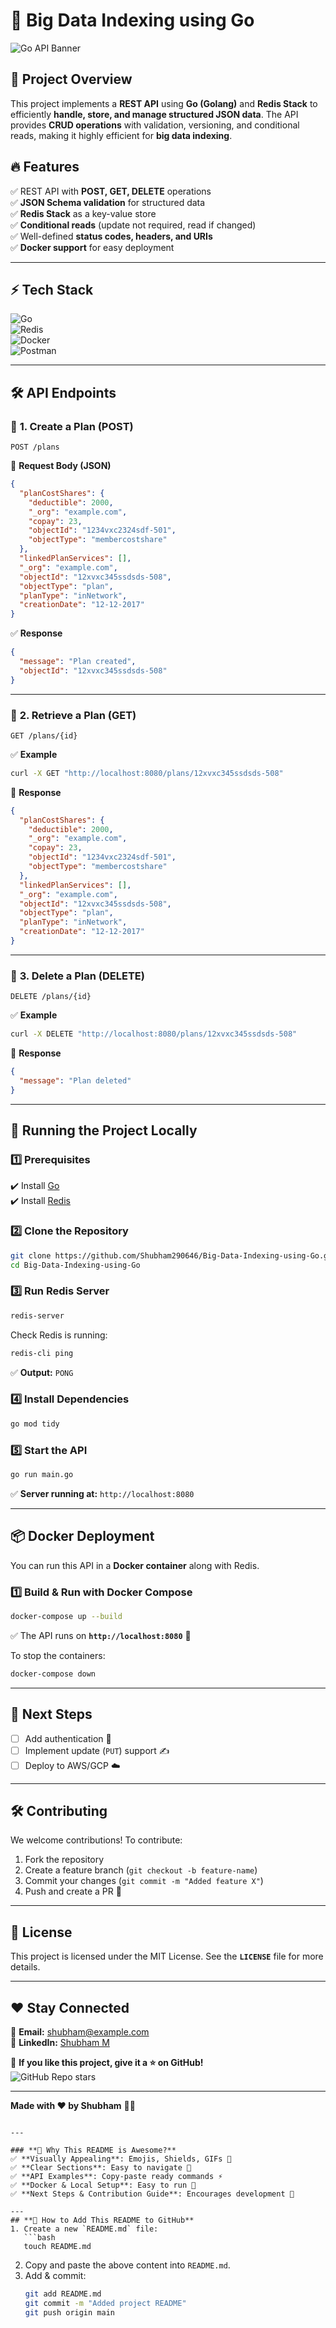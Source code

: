 
# 🚀 Big Data Indexing using Go  
![Go API Banner](https://media.giphy.com/media/QNFhOolVeCzPQ2Mx85/giphy.gif)

## 📌 Project Overview  
This project implements a **REST API** using **Go (Golang)** and **Redis Stack** to efficiently **handle, store, and manage structured JSON data**. The API provides **CRUD operations** with validation, versioning, and conditional reads, making it highly efficient for **big data indexing**.

## 🔥 Features  
✅ REST API with **POST, GET, DELETE** operations  
✅ **JSON Schema validation** for structured data  
✅ **Redis Stack** as a key-value store  
✅ **Conditional reads** (update not required, read if changed)  
✅ Well-defined **status codes, headers, and URIs**  
✅ **Docker support** for easy deployment  

---

## ⚡ Tech Stack  
![Go](https://img.shields.io/badge/Go-00ADD8?style=for-the-badge&logo=go&logoColor=white)  
![Redis](https://img.shields.io/badge/Redis-DC382D?style=for-the-badge&logo=redis&logoColor=white)  
![Docker](https://img.shields.io/badge/Docker-2496ED?style=for-the-badge&logo=docker&logoColor=white)  
![Postman](https://img.shields.io/badge/Postman-FF6C37?style=for-the-badge&logo=postman&logoColor=white)  

---

## 🛠️ API Endpoints  

### 🔹 **1. Create a Plan (POST)**
```
POST /plans
```
📌 **Request Body (JSON)**  
```json
{
  "planCostShares": {
    "deductible": 2000,
    "_org": "example.com",
    "copay": 23,
    "objectId": "1234vxc2324sdf-501",
    "objectType": "membercostshare"
  },
  "linkedPlanServices": [],
  "_org": "example.com",
  "objectId": "12xvxc345ssdsds-508",
  "objectType": "plan",
  "planType": "inNetwork",
  "creationDate": "12-12-2017"
}
```
✅ **Response**
```json
{
  "message": "Plan created",
  "objectId": "12xvxc345ssdsds-508"
}
```

---

### 🔹 **2. Retrieve a Plan (GET)**
```
GET /plans/{id}
```
✅ **Example**
```bash
curl -X GET "http://localhost:8080/plans/12xvxc345ssdsds-508"
```
📌 **Response**
```json
{
  "planCostShares": {
    "deductible": 2000,
    "_org": "example.com",
    "copay": 23,
    "objectId": "1234vxc2324sdf-501",
    "objectType": "membercostshare"
  },
  "linkedPlanServices": [],
  "_org": "example.com",
  "objectId": "12xvxc345ssdsds-508",
  "objectType": "plan",
  "planType": "inNetwork",
  "creationDate": "12-12-2017"
}
```

---

### 🔹 **3. Delete a Plan (DELETE)**
```
DELETE /plans/{id}
```
✅ **Example**
```bash
curl -X DELETE "http://localhost:8080/plans/12xvxc345ssdsds-508"
```
📌 **Response**
```json
{
  "message": "Plan deleted"
}
```

---

## 🔄 Running the Project Locally  

### **1️⃣ Prerequisites**
✔️ Install [Go](https://go.dev/doc/install)  
✔️ Install [Redis](https://redis.io/docs/getting-started/installation/)  

### **2️⃣ Clone the Repository**
```bash
git clone https://github.com/Shubham290646/Big-Data-Indexing-using-Go.git
cd Big-Data-Indexing-using-Go
```

### **3️⃣ Run Redis Server**
```bash
redis-server
```
Check Redis is running:
```bash
redis-cli ping
```
✅ **Output:** `PONG`

### **4️⃣ Install Dependencies**
```bash
go mod tidy
```

### **5️⃣ Start the API**
```bash
go run main.go
```
✅ **Server running at:** `http://localhost:8080`

---

## 📦 Docker Deployment  
You can run this API in a **Docker container** along with Redis.

### **1️⃣ Build & Run with Docker Compose**
```bash
docker-compose up --build
```
✅ The API runs on **`http://localhost:8080`** 🚀

To stop the containers:
```bash
docker-compose down
```

---

## 🎯 Next Steps
- [ ] Add authentication 🔐  
- [ ] Implement update (`PUT`) support ✍️  
- [ ] Deploy to AWS/GCP ☁️  

---

## 🛠️ Contributing  
We welcome contributions! To contribute:  
1. Fork the repository  
2. Create a feature branch (`git checkout -b feature-name`)  
3. Commit your changes (`git commit -m "Added feature X"`)  
4. Push and create a PR 🚀  

---

## 📜 License  
This project is licensed under the MIT License. See the **`LICENSE`** file for more details.  

---

## ❤️ Stay Connected  
📧 **Email:** shubham@example.com  
📢 **LinkedIn:** [Shubham M](https://linkedin.com/in/shubham-mangaonkar)  

🌟 **If you like this project, give it a ⭐ on GitHub!**  
![GitHub Repo stars](https://img.shields.io/github/stars/Shubham290646/Big-Data-Indexing-using-Go?style=social)  

---
**Made with ❤️ by Shubham** 🚀🔥
```

---

### **🎯 Why This README is Awesome?**
✅ **Visually Appealing**: Emojis, Shields, GIFs 🎉  
✅ **Clear Sections**: Easy to navigate 📌  
✅ **API Examples**: Copy-paste ready commands ⚡  
✅ **Docker & Local Setup**: Easy to run 🚀  
✅ **Next Steps & Contribution Guide**: Encourages development 🎯  

---
## **📌 How to Add This README to GitHub**
1. Create a new `README.md` file:
   ```bash
   touch README.md
   ```
2. Copy and paste the above content into `README.md`.
3. Add & commit:
   ```bash
   git add README.md
   git commit -m "Added project README"
   git push origin main
   ```

